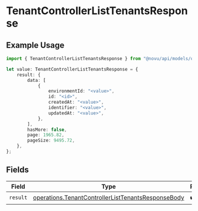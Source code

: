 # TenantControllerListTenantsResponse

## Example Usage

```typescript
import { TenantControllerListTenantsResponse } from "@novu/api/models/operations";

let value: TenantControllerListTenantsResponse = {
    result: {
        data: [
            {
                environmentId: "<value>",
                id: "<id>",
                createdAt: "<value>",
                identifier: "<value>",
                updatedAt: "<value>",
            },
        ],
        hasMore: false,
        page: 1965.82,
        pageSize: 9495.72,
    },
};
```

## Fields

| Field                                                                                                                    | Type                                                                                                                     | Required                                                                                                                 | Description                                                                                                              |
| ------------------------------------------------------------------------------------------------------------------------ | ------------------------------------------------------------------------------------------------------------------------ | ------------------------------------------------------------------------------------------------------------------------ | ------------------------------------------------------------------------------------------------------------------------ |
| `result`                                                                                                                 | [operations.TenantControllerListTenantsResponseBody](../../models/operations/tenantcontrollerlisttenantsresponsebody.md) | :heavy_check_mark:                                                                                                       | N/A                                                                                                                      |